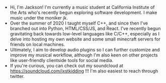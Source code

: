  - Hi, I'm Jackson! I'm currently a music student at California Institute of the Arts who's recently begun exploring 
software development. I make music under the moniker jk.
 - Over the summer of 2020 I taught myself C++, and since then I've branched out into Python, HTML/CSS/JS, 
and React. I've recently begun gravitating back towards low-level languages like C/C++, especially as I delve into hosting
my own website and some small minecraft servers for friends on local machines. 
 - Ultimately, I aim to develop audio plugins so  I can further customize and improve my musical workflow, although 
I'm also keen on other projects like user-friendly clientside tools for social media. 
- If you're curious, you can check out my soundcloud at https://soundcloud.com/jxstkidding !!! I'm also easiest to reach through twitter.

